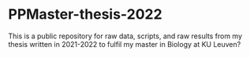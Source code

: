 # PPMaster-thesis-2022
This is a public repository for raw data, scripts, and raw results from my thesis written in 2021-2022 to fulfil my master in Biology at KU Leuven?
